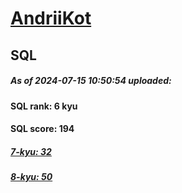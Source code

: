 # [AndriiKot](https://www.codewars.com/users/AndriiKot) 
## SQL
##### As of 2024-07-15 10:50:54 uploaded:
#### SQL rank: 6 kyu
#### SQL score: 194
##### [7-kyu: 32](https://github.com/AndriiKot/SQL__CodeWars/tree/main/kyu-7)
##### [8-kyu: 50](https://github.com/AndriiKot/SQL__CodeWars/tree/main/kyu-8)
